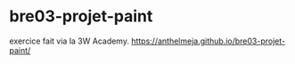 # bre03-projet-paint
exercice fait via la 3W Academy. https://anthelmeja.github.io/bre03-projet-paint/
